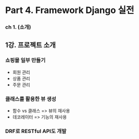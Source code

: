 # Part 4. Framework Django 실전
### ch 1. (소개)
## 1강. 프로젝트 소개
### 쇼핑몰 일부 만들기
- 회원 관리
- 상품 관리
- 주문 관리
### 클래스를 활용한 뷰 생성
- 함수 vs 클래스 => 뷰의 재사용
- 데코레이터 => 기능의 재사용
### DRF로 RESTful API도 개발



<!--stackedit_data:
eyJoaXN0b3J5IjpbLTYyODY5NjgxMl19
-->